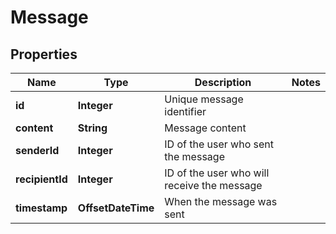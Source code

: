 

# Message


## Properties

| Name | Type | Description | Notes |
|------------ | ------------- | ------------- | -------------|
|**id** | **Integer** | Unique message identifier |  |
|**content** | **String** | Message content |  |
|**senderId** | **Integer** | ID of the user who sent the message |  |
|**recipientId** | **Integer** | ID of the user who will receive the message |  |
|**timestamp** | **OffsetDateTime** | When the message was sent |  |



